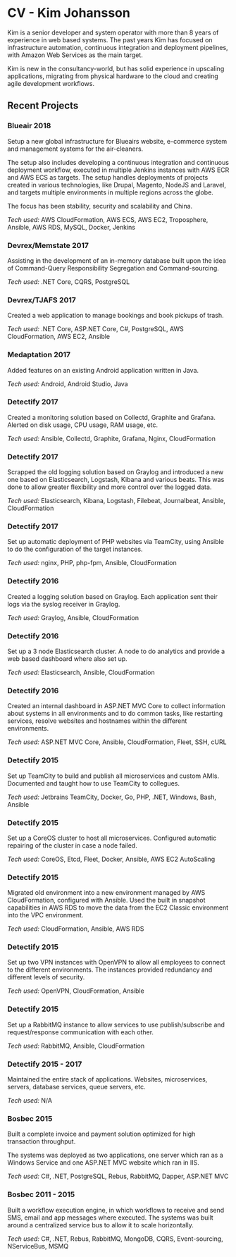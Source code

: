# CV - Kim Johansson

Kim is a senior developer and system operator with more than 8 years of
experience in web based systems. The past years Kim has focused on
infrastructure automation, continuous integration and deployment
pipelines, with Amazon Web Services as the main target.

Kim is new in the consultancy-world, but has solid experience in
upscaling applications, migrating from physical hardware to the cloud and
creating agile development workflows.

## Recent Projects

### Blueair 2018

Setup a new global infrastructure for Blueairs website, e-commerce system and
management systems for the air-cleaners.

The setup also includes developing a continuous integration and continuous
deployment workflow, executed in multiple Jenkins instances with AWS ECR and
AWS ECS as targets. The setup handles deployments of projects created in
various technologies, like Drupal, Magento, NodeJS and Laravel, and targets
multiple environments in multiple regions across the globe.

The focus has been stability, security and scalability and China.

*Tech used:* AWS CloudFormation, AWS ECS, AWS EC2, Troposphere, Ansible, AWS RDS, MySQL, Docker, Jenkins

### Devrex/Memstate 2017

Assisting in the development of an in-memory database built upon the idea
of Command-Query Responsibility Segregation and Command-sourcing.

*Tech used:* .NET Core, CQRS, PostgreSQL

### Devrex/TJAFS 2017

Created a web application to manage bookings and book pickups of trash.

*Tech used:* .NET Core, ASP.NET Core, C#, PostgreSQL, AWS CloudFormation, AWS EC2, Ansible

### Medaptation 2017

Added features on an existing Android application written in Java.

*Tech used:* Android, Android Studio, Java

### Detectify 2017

Created a monitoring solution based on Collectd, Graphite and Grafana. Alerted on
disk usage, CPU usage, RAM usage, etc.

*Tech used:* Ansible, Collectd, Graphite, Grafana, Nginx, CloudFormation

### Detectify 2017

Scrapped the old logging solution based on Graylog and introduced a new one based
on Elasticsearch, Logstash, Kibana and various beats. This was done to allow greater
flexibility and more control over the logged data.

*Tech used:* Elasticsearch, Kibana, Logstash, Filebeat, Journalbeat, Ansible, CloudFormation

### Detectify 2017

Set up automatic deployment of PHP websites via TeamCity, using Ansible to do the configuration
of the target instances.

*Tech used:* nginx, PHP, php-fpm, Ansible, CloudFormation

### Detectify 2016

Created a logging solution based on Graylog. Each application sent their logs via
the syslog receiver in Graylog.

*Tech used:* Graylog, Ansible, CloudFormation

### Detectify 2016

Set up a 3 node Elasticsearch cluster. A node to do analytics and provide a web based
dashboard where also set up.

*Tech used:* Elasticsearch, Ansible, CloudFormation

### Detectify 2016

Created an internal dashboard in ASP.NET MVC Core to collect information about systems
in all environments and to do common tasks, like restarting services, resolve websites
and hostnames within the different environments.

*Tech used:* ASP.NET MVC Core, Ansible, CloudFormation, Fleet, SSH, cURL

### Detectify 2015

Set up TeamCity to build and publish all microservices and custom AMIs. Documented and
taught how to use TeamCity to collegues.

*Tech used:* Jetbrains TeamCity, Docker, Go, PHP, .NET, Windows, Bash, Ansible

### Detectify 2015

Set up a CoreOS cluster to host all microservices. Configured automatic repairing of the cluster
in case a node failed.

*Tech used:* CoreOS, Etcd, Fleet, Docker, Ansible, AWS EC2 AutoScaling

### Detectify 2015

Migrated old environment into a new environment managed by AWS CloudFormation, configured with
Ansible. Used the built in snapshot capabilities in AWS RDS to move the data from the EC2 Classic
environment into the VPC environment.

*Tech used:* CloudFormation, Ansible, AWS RDS

### Detectify 2015

Set up two VPN instances with OpenVPN to allow all employees to connect to the different environments.
The instances provided redundancy and different levels of security.

*Tech used:* OpenVPN, CloudFormation, Ansible

### Detectify 2015

Set up a RabbitMQ instance to allow services to use publish/subscribe and request/response communication
with each other.

*Tech used:* RabbitMQ, Ansible, CloudFormation

### Detectify 2015 - 2017

Maintained the entire stack of applications. Websites, microservices, servers, database services, queue
servers, etc.

*Tech used:* N/A

### Bosbec 2015

Built a complete invoice and payment solution optimized for high transaction throughput.

The systems was deployed as two applications, one server which ran as a Windows Service and one
ASP.NET MVC website which ran in IIS.

*Tech used:* C#, .NET, PostgreSQL, Rebus, RabbitMQ, Dapper, ASP.NET MVC

### Bosbec 2011 - 2015

Built a workflow execution engine, in which workflows to receive and send
SMS, email and app messages where executed. The systems was built around a
centralized service bus to allow it to scale horizontally.

*Tech used:* C#, .NET, Rebus, RabbitMQ, MongoDB, CQRS, Event-sourcing, NServiceBus, MSMQ

